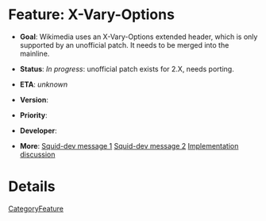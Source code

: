 # Feature: X-Vary-Options

  - **Goal**: Wikimedia uses an X-Vary-Options extended header, which is
    only supported by an unofficial patch. It needs to be merged into
    the mainline.

  - **Status**: *In progress*: unofficial patch exists for 2.X, needs
    porting.

<!-- end list -->

  - **ETA**: *unknown*

  - **Version**:

  - **Priority**:

  - **Developer**:

  - **More**: [Squid-dev
    message 1](http://www.mail-archive.com/squid-dev@squid-cache.org/msg07066.html)
    [Squid-dev
    message 2](http://www.mail-archive.com/squid-dev@squid-cache.org/msg08317.html)
    [Implementation
    discussion](http://marc.info/?t=122954847500004&r=1&w=2)

# Details

[CategoryFeature](https://wiki.squid-cache.org/action/show/Features/XvaryOptions/CategoryFeature#)
